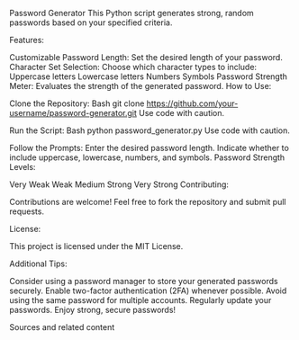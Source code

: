 Password Generator
This Python script generates strong, random passwords based on your specified criteria.

Features:

Customizable Password Length: Set the desired length of your password.
Character Set Selection: Choose which character types to include:
Uppercase letters
Lowercase letters
Numbers
Symbols
Password Strength Meter: Evaluates the strength of the generated password.
How to Use:

Clone the Repository:
Bash
git clone https://github.com/your-username/password-generator.git
Use code with caution.

Run the Script:
Bash
python password_generator.py
Use code with caution.

Follow the Prompts:
Enter the desired password length.
Indicate whether to include uppercase, lowercase, numbers, and symbols.
Password Strength Levels:

Very Weak
Weak
Medium
Strong
Very Strong
Contributing:

Contributions are welcome! Feel free to fork the repository and submit pull requests.

License:

This project is licensed under the MIT License.   

Additional Tips:

Consider using a password manager to store your generated passwords securely.
Enable two-factor authentication (2FA) whenever possible.
Avoid using the same password for multiple accounts.
Regularly update your passwords.
Enjoy strong, secure passwords!


Sources and related content
